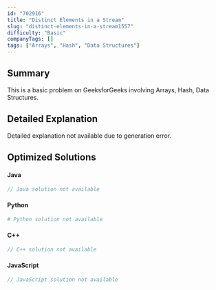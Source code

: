 ```yaml
---
id: "702916"
title: "Distinct Elements in a Stream"
slug: "distinct-elements-in-a-stream1557"
difficulty: "Basic"
companyTags: []
tags: ["Arrays", "Hash", "Data Structures"]
---
```


## Summary

This is a basic problem on GeeksforGeeks involving Arrays, Hash, Data Structures.

## Detailed Explanation

Detailed explanation not available due to generation error.

## Optimized Solutions

#### Java
```java
// Java solution not available
```

#### Python
```python
# Python solution not available
```

#### C++
```cpp
// C++ solution not available
```

#### JavaScript
```javascript
// JavaScript solution not available
```